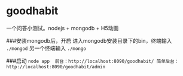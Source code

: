 # goodhabit
一个问答小测试。nodejs + mongodb + H5动画

###安装mongodb后，开启
进入mongodb安装目录下的bin，终端输入
`
./mongod
`
另一个终端输入
`
./mongo
`

###启动
`node app 
前台：http://localhost:8090/goodhabit/
简单后台：http://localhost:8090/goodhabit/admin
`

